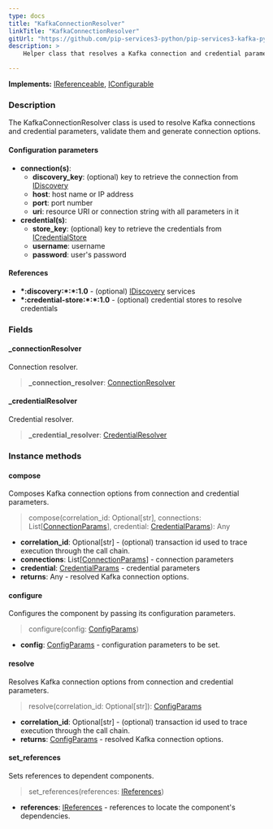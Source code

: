 ```yaml
---
type: docs
title: "KafkaConnectionResolver"
linkTitle: "KafkaConnectionResolver"
gitUrl: "https://github.com/pip-services3-python/pip-services3-kafka-python"
description: >
    Helper class that resolves a Kafka connection and credential parameters, validates them and generates connection options.

---
```


**Implements:** [IReferenceable](../../../commons/refer/ireferenceable), [IConfigurable](../../../commons/config/iconfigurable)

### Description

The KafkaConnectionResolver class is used to resolve Kafka connections and credential parameters, validate them and generate connection options.

#### Configuration parameters


- **connection(s)**:
    - **discovery_key**: (optional) key to retrieve the connection from [IDiscovery](../../../components/connect/idiscovery)
    - **host**: host name or IP address
    - **port**: port number
    - **uri**: resource URI or connection string with all parameters in it
- **credential(s)**:
    - **store_key**: (optional) key to retrieve the credentials from [ICredentialStore](../../../components/auth/icredential_store)
    - **username**: username
    - **password**: user's password

#### References

- **\*:discovery:\*:\*:1.0** - (optional) [IDiscovery](../../../components/connect/idiscovery) services
- **\*:credential-store:\*:\*:1.0** - (optional) credential stores to resolve credentials



### Fields

<span class="hide-title-link">

#### _connectionResolver
Connection resolver.
> **_connection_resolver**: [ConnectionResolver](../../../components/connect/connection_resolver)

#### _credentialResolver
Credential resolver.
> **_credential_resolver**: [CredentialResolver](../../../components/auth/credential_resolver)

</span>


### Instance methods

#### compose
Composes Kafka connection options from connection and credential parameters.

> compose(correlation_id: Optional[str], connections: List[[ConnectionParams](../../../components/connect/connection_params)], credential: [CredentialParams](../../../components/auth/credential_params)): Any

- **correlation_id**: Optional[str] - (optional) transaction id used to trace execution through the call chain.
- **connections**: List[[ConnectionParams](../../../components/connect/connection_params)] - connection parameters
- **credential**: [CredentialParams](../../../components/auth/credential_params) - credential parameters
- **returns**: Any - resolved Kafka connection options.


#### configure
Configures the component by passing its configuration parameters.

> configure(config: [ConfigParams](../../../commons/config/config_params))

- **config**: [ConfigParams](../../../commons/config/config_params) - configuration parameters to be set.


#### resolve
Resolves Kafka connection options from connection and credential parameters.

> resolve(correlation_id:  Optional[str]): [ConfigParams](../../../commons/config/config_params)

- **correlation_id**: Optional[str] - (optional) transaction id used to trace execution through the call chain.
- **returns**: [ConfigParams](../../../commons/config/config_params) - resolved Kafka connection options.


#### set_references
Sets references to dependent components.

> set_references(references: [IReferences](../../../commons/refer/ireferences))

- **references**: [IReferences](../../../commons/refer/ireferences) - references to locate the component's dependencies.
